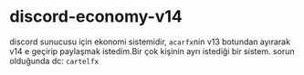 # discord-economy-v14



discord sunucusu için ekonomi sistemidir, ```acarfx```nin v13 botundan ayırarak v14 e geçirip paylaşmak istedim.Bir çok kişinin ayrı istediği bir sistem. sorun olduğunda dc: ```cartelfx```
